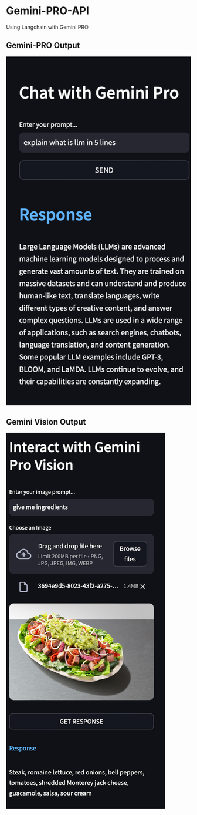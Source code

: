 # Gemini-PRO-API
Using Langchain with Gemini PRO


## Gemini-PRO Output

![Output of Gemini ](Gemini.png)

## Gemini Vision Output

![Output of Gemini Vision ](Gemini_Vision.png)
